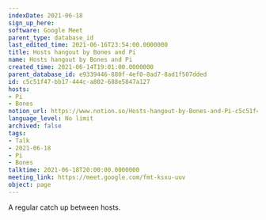 ```yaml
---
indexDate: 2021-06-18
sign_up_here: 
software: Google Meet
parent_type: database_id
last_edited_time: 2021-06-16T23:54:00.0000000
title: Hosts hangout by Bones and Pi
name: Hosts hangout by Bones and Pi
created_time: 2021-06-14T19:01:00.0000000
parent_database_id: e9339446-880f-4ef0-8ad7-8ad1f507dded
id: c5c51f47-bb17-444c-a802-688e5847a127
hosts:
- Pi
- Bones
notion_url: https://www.notion.so/Hosts-hangout-by-Bones-and-Pi-c5c51f47bb17444ca802688e5847a127
language_level: No limit
archived: false
tags:
- Talk
- 2021-06-18
- Pi
- Bones
talktime: 2021-06-18T20:00:00.0000000
meeting_link: https://meet.google.com/fmt-ksxu-uuv
object: page
---
```


A regular catch up between hosts.


